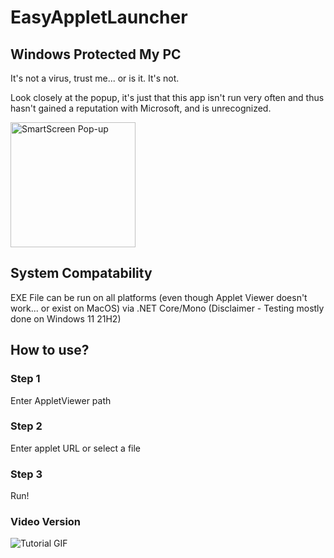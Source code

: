 # EasyAppletLauncher

## Windows Protected My PC
It's not a virus, trust me... or is it. It's not.

Look closely at the popup, it's just that this app isn't run very often and thus hasn't gained a reputation with Microsoft, and is unrecognized.

<img src="https://i.imgur.com/ChfuxPQ.png" alt="SmartScreen Pop-up" width="200"/>

## System Compatability
EXE File can be run on all platforms (even though Applet Viewer doesn't work... or exist on MacOS) via .NET Core/Mono
(Disclaimer - Testing mostly done on Windows 11 21H2)

## How to use?
### Step 1
Enter AppletViewer path
### Step 2
Enter applet URL or select a file
### Step 3
Run!
### Video Version
![Tutorial GIF](https://i.imgur.com/Fgt9QMe.gif)